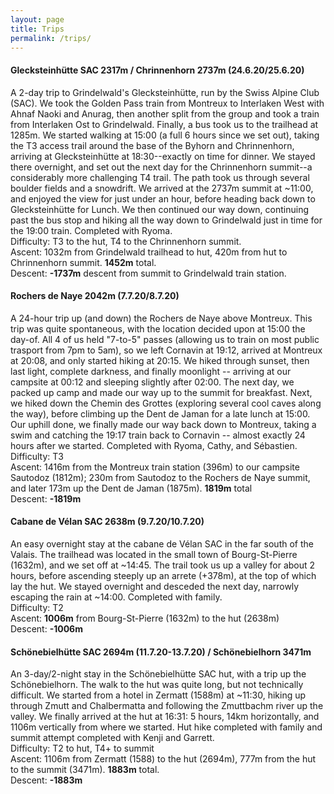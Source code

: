```yaml
---
layout: page
title: Trips
permalink: /trips/
---
```


#### Glecksteinhütte SAC 2317m / Chrinnenhorn 2737m (24.6.20/25.6.20)
A 2-day trip to Grindelwald's Glecksteinhütte, run by the Swiss Alpine Club (SAC). We took the Golden Pass train from Montreux to Interlaken West with Ahnaf Naoki and Anurag, then another split from the group and took a train from Interlaken Ost to Grindelwald. Finally, a bus took us to the trailhead at 1285m. We started walking at 15:00 (a full 6 hours since we set out), taking the T3 access trail around the base of the Byhorn and Chrinnenhorn, arriving at Glecksteinhütte at 18:30--exactly on time for dinner. We stayed there overnight, and set out the next day for the Chrinnenhorn summit--a considerably more challenging T4 trail. The path took us through several boulder fields and a snowdrift. We arrived at the 2737m summit at ~11:00, and enjoyed the view for just under an hour, before heading back down to Glecksteinhütte for Lunch. We then continued our way down, continuing past the bus stop and hiking all the way down to Grindelwald just in time for the 19:00 train. Completed with Ryoma.<br>
Difficulty: T3 to the hut, T4 to the Chrinnenhorn summit.<br>
Ascent: 1032m from Grindelwald trailhead to hut, 420m from hut to Chrinnenhorn summit. **1452m** total.  <br>
Descent: **-1737m** descent from summit to Grindelwald train station.  

#### Rochers de Naye 2042m (7.7.20/8.7.20)  
A 24-hour trip up (and down) the Rochers de Naye above Montreux. This trip was quite spontaneous, with the location decided upon at 15:00 the day-of. All 4 of us held "7-to-5" passes (allowing us to train on most public trasport from 7pm to 5am), so we left Cornavin at 19:12, arrived at Montreux at 20:08, and only started hiking at 20:15. We hiked through sunset, then last light, complete darkness, and finally moonlight -- arriving at our campsite at 00:12 and sleeping slightly after 02:00. The next day, we packed up camp and made our way up to the summit for breakfast. Next, we hiked down the Chemin des Grottes (exploring several cool caves along the way), before climbing up the Dent de Jaman for a late lunch at 15:00. Our uphill done, we finally made our way back down to Montreux, taking a swim and catching the 19:17 train back to Cornavin -- almost exactly 24 hours after we started. Completed with Ryoma, Cathy, and Sébastien. <br>
Difficulty: T3 <br>
Ascent: 1416m from the Montreux train station (396m) to our campsite Sautodoz (1812m); 230m from Sautodoz to the Rochers de Naye summit, and later 173m up the Dent de Jaman (1875m). **1819m** total <br>
Descent: **-1819m**<br>

#### Cabane de Vélan SAC 2638m (9.7.20/10.7.20)  
An easy overnight stay at the cabane de Vélan SAC in the far south of the Valais. The trailhead was located in the small town of Bourg-St-Pierre (1632m), and we set off at ~14:45. The trail took us up a valley for about 2 hours, before ascending steeply up an arrete (+378m), at the top of which lay the hut. We stayed overnight and desceded the next day, narrowly escaping the rain at ~14:00. Completed with family.<br>
Difficulty: T2 <br>
Ascent: **1006m** from Bourg-St-Pierre (1632m) to the hut (2638m)<br>
Descent: **-1006m**<br>  

#### Schönebielhütte SAC 2694m (11.7.20-13.7.20) / Schönebielhorn 3471m 
An 3-day/2-night stay in the Schönebielhütte SAC hut, with a trip up the Schönebielhorn. The walk to the hut was quite long, but not technically difficult. We started from a hotel in Zermatt (1588m) at ~11:30, hiking up through Zmutt and Chalbermatta and following the Zmuttbachm river up the valley. We finally arrived at the hut at 16:31: 5 hours, 14km horizontally, and 1106m vertically from where we started. Hut hike completed with family and summit attempt completed with Kenji and Garrett.<br>
Difficulty: T2 to hut, T4+ to summit <br>
Ascent: 1106m from Zermatt (1588) to the hut (2694m), 777m from the hut to the summit (3471m). **1883m** total.<br>
Descent: **-1883m**<br>  
